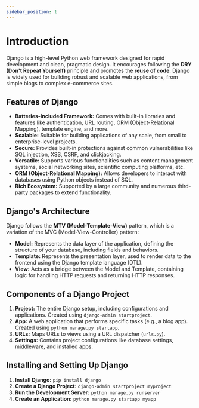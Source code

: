 ```yaml
---
sidebar_position: 1
---
```


# Introduction

Django is a high-level Python web framework designed for rapid development and clean, pragmatic design. It encourages following the **DRY (Don't Repeat Yourself)** principle and promotes the **reuse of code**. Django is widely used for building robust and scalable web applications, from simple blogs to complex e-commerce sites.

## Features of Django

- **Batteries-Included Framework:** Comes with built-in libraries and features like authentication, URL routing, ORM (Object-Relational Mapping), template engine, and more.
- **Scalable:** Suitable for building applications of any scale, from small to enterprise-level projects.
- **Secure:** Provides built-in protections against common vulnerabilities like SQL injection, XSS, CSRF, and clickjacking.
- **Versatile:** Supports various functionalities such as content management systems, social networking sites, scientific computing platforms, etc.
- **ORM (Object-Relational Mapping):** Allows developers to interact with databases using Python objects instead of SQL.
- **Rich Ecosystem:** Supported by a large community and numerous third-party packages to extend functionality.

## Django's Architecture

Django follows the **MTV (Model-Template-View)** pattern, which is a variation of the MVC (Model-View-Controller) pattern:

- **Model:** Represents the data layer of the application, defining the structure of your database, including fields and behaviors.
- **Template:** Represents the presentation layer, used to render data to the frontend using the Django template language (DTL).
- **View:** Acts as a bridge between the Model and Template, containing logic for handling HTTP requests and returning HTTP responses.

## Components of a Django Project

1.  **Project:** The entire Django setup, including configurations and applications. Created using `django-admin startproject`.
2.  **App:** A web application that performs specific tasks (e.g., a blog app). Created using `python manage.py startapp`.
3.  **URLs:** Maps URLs to views using a URL dispatcher (`urls.py`).
4.  **Settings:** Contains project configurations like database settings, middleware, and installed apps.

## Installing and Setting Up Django

1.  **Install Django:** `pip install django`
2.  **Create a Django Project:** `django-admin startproject myproject`
3.  **Run the Development Server:** `python manage.py runserver`
4.  **Create an Application:** `python manage.py startapp myapp`
